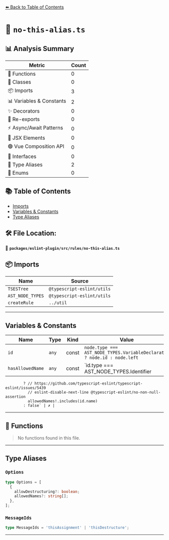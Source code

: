 [⬅️ Back to Table of Contents](../../../../index.md)

# 📄 `no-this-alias.ts`

## 📊 Analysis Summary

| Metric | Count |
|--------|-------|
| 🔧 Functions | 0 |
| 🧱 Classes | 0 |
| 📦 Imports | 3 |
| 📊 Variables & Constants | 2 |
| ✨ Decorators | 0 |
| 🔄 Re-exports | 0 |
| ⚡ Async/Await Patterns | 0 |
| 💠 JSX Elements | 0 |
| 🟢 Vue Composition API | 0 |
| 📐 Interfaces | 0 |
| 📑 Type Aliases | 2 |
| 🎯 Enums | 0 |

## 📚 Table of Contents

- [Imports](#imports)
- [Variables & Constants](#variables-constants)
- [Type Aliases](#type-aliases)

## 🛠️ File Location:
📂 **`packages/eslint-plugin/src/rules/no-this-alias.ts`**

## 📦 Imports

| Name | Source |
|------|--------|
| `TSESTree` | `@typescript-eslint/utils` |
| `AST_NODE_TYPES` | `@typescript-eslint/utils` |
| `createRule` | `../util` |


---

## Variables & Constants

| Name | Type | Kind | Value | Exported |
|------|------|------|-------|----------|
| `id` | `any` | const | `node.type === AST_NODE_TYPES.VariableDeclarator ? node.id : node.left` | ✗ |
| `hasAllowedName` | `any` | const | `id.type === AST_NODE_TYPES.Identifier
            ? // https://github.com/typescript-eslint/typescript-eslint/issues/5439
              // eslint-disable-next-line @typescript-eslint/no-non-null-assertion
              allowedNames!.includes(id.name)
            : false` | ✗ |


---

## 🔧 Functions

> No functions found in this file.


---

## Type Aliases

### `Options`

```ts
type Options = [
  {
    allowDestructuring?: boolean;
    allowedNames?: string[];
  },
];
```

### `MessageIds`

```ts
type MessageIds = 'thisAssignment' | 'thisDestructure';
```


---